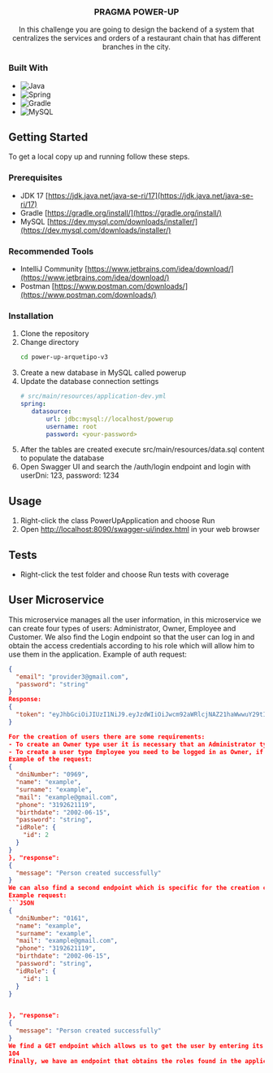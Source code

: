 <br />
<div align="center">
<h3 align="center">PRAGMA POWER-UP</h3>
  <p align="center">
    In this challenge you are going to design the backend of a system that centralizes the services and orders of a restaurant chain that has different branches in the city.
  </p>
</div>

### Built With

* ![Java](https://img.shields.io/badge/java-%23ED8B00.svg?style=for-the-badge&logo=java&logoColor=white)
* ![Spring](https://img.shields.io/badge/Spring-6DB33F?style=for-the-badge&logo=spring&logoColor=white)
* ![Gradle](https://img.shields.io/badge/Gradle-02303A.svg?style=for-the-badge&logo=Gradle&logoColor=white)
* ![MySQL](https://img.shields.io/badge/MySQL-00000F?style=for-the-badge&logo=mysql&logoColor=white)


<!-- GETTING STARTED -->
## Getting Started

To get a local copy up and running follow these steps.

### Prerequisites

* JDK 17 [https://jdk.java.net/java-se-ri/17](https://jdk.java.net/java-se-ri/17)
* Gradle [https://gradle.org/install/](https://gradle.org/install/)
* MySQL [https://dev.mysql.com/downloads/installer/](https://dev.mysql.com/downloads/installer/)

### Recommended Tools
* IntelliJ Community [https://www.jetbrains.com/idea/download/](https://www.jetbrains.com/idea/download/)
* Postman [https://www.postman.com/downloads/](https://www.postman.com/downloads/)

### Installation

1. Clone the repository
2. Change directory
   ```sh
   cd power-up-arquetipo-v3
   ```
3. Create a new database in MySQL called powerup
4. Update the database connection settings
   ```yml
   # src/main/resources/application-dev.yml
   spring:
      datasource:
          url: jdbc:mysql://localhost/powerup
          username: root
          password: <your-password>
   ```
5. After the tables are created execute src/main/resources/data.sql content to populate the database
6. Open Swagger UI and search the /auth/login endpoint and login with userDni: 123, password: 1234

<!-- USAGE -->
## Usage

1. Right-click the class PowerUpApplication and choose Run
2. Open [http://localhost:8090/swagger-ui/index.html](http://localhost:8090/swagger-ui/index.html) in your web browser

<!-- ROADMAP -->
## Tests

- Right-click the test folder and choose Run tests with coverage

## User Microservice

This microservice manages all the user information, in this microservice we can create four types of users: Administrator, Owner, Employee and Customer. We also find the Login endpoint so that the user can log in and obtain the access credentials according to his role which will allow him to use them in the application.
Example of auth request:
```JSON
{
  "email": "provider3@gmail.com",
  "password": "string"
}
Response: 
{
  "token": "eyJhbGciOiJIUzI1NiJ9.eyJzdWIiOiJwcm92aWRlcjNAZ21haWwwuY29tIiwicm9sZXMiOlsiUFJPJVklERVJfUk9MRSJdLCJkbmkiOiIyNzI5MyIsImlkIjo5MCwiaWF0IjoxNjg2ODQwODMwLCJleHAiOjE2ODc0ODg4MzB9. f-0fZsLpEpqlDyxnv5ugLaqW8aCZDYVxKKDKK3E_ZZu0."
}

For the creation of users there are some requirements:
- To create an Owner type user it is necessary that an Administrator type user is logged in at the time of creation, if the user is different or is not logged in he/she will not be able to make the creation.
- To create a user type Employee you need to be logged in as Owner, if the user is different you will not be able to make the creation.
Example of the request: 
{
  "dniNumber": "0969",
  "name": "example",
  "surname": "example",
  "mail": "example@gmail.com",
  "phone": "3192621119",
  "birthdate": "2002-06-15",
  "password": "string",
  "idRole": {
    "id": 2
  }
}
}, "response":
{
  "message": "Person created successfully"
}
We can also find a second endpoint which is specific for the creation of client type users, this endpoint does not need any prior authorization to be used:
Example request:
```JSON
{
  "dniNumber": "0161",
  "name": "example",
  "surname": "example",
  "mail": "example@gmail.com",
  "phone": "3192621119",
  "birthdate": "2002-06-15",
  "password": "string",
  "idRole": {
    "id": 1
  }
}


}, "response":
{
  "message": "Person created successfully"
}
We find a GET endpoint which allows us to get the user by entering its id:
104
Finally, we have an endpoint that obtains the roles found in the application.
